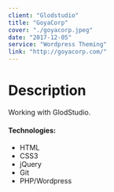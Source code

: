 ```yaml
---
client: "Glodstudio"
title: "GoyaCorp"
cover: "./goyacorp.jpeg"
date: "2017-12-05"
service: "Wordpress Theming"
link: "http://goyacorp.com/"
---
```

# Description

Working with GlodStudio.

#### Technologies:

- HTML
- CSS3
- jQuery
- Git
- PHP/Wordpress